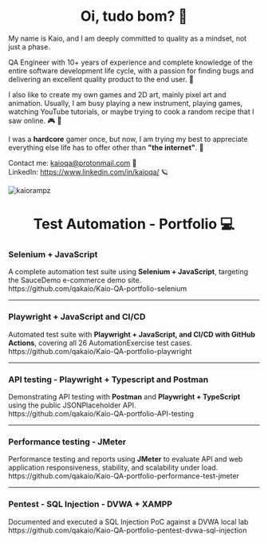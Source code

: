 <h1 align="center">Oi, tudo bom? 💙</h1>

<p>
My name is Kaio, and I am deeply committed to quality as a mindset, not just a phase.

QA Engineer with 10+ years of experience and complete knowledge of the entire software development life cycle, with a passion for finding bugs and delivering an excellent quality product to the end user. 💙

I also like to create my own games and 2D art, mainly pixel art and animation. Usually, I am busy playing a new instrument, playing games, watching YouTube tutorials, or maybe trying to cook a random recipe that I saw online. 🎮 🍖

I was a <b>hardcore</b> gamer once, but now, I am trying my best to appreciate everything else life has to offer other than <b>"the internet"</b>. 🌈   

Contact me: kaioqa@protonmail.com 🙂  
LinkedIn: https://www.linkedin.com/in/kaioqa/ 🪐  
</p>

<p align="left"> <img src="https://komarev.com/ghpvc/?username=kaiorampz" alt="kaiorampz" /> </p>
<h1 align="center">Test Automation - Portfolio 💻 </h1>
<p>
<h3>Selenium + JavaScript</h3>
A complete automation test suite using <b>Selenium + JavaScript</b>, targeting the SauceDemo e-commerce demo site.
<br>
https://github.com/qakaio/Kaio-QA-portfolio-selenium
<hr>
<h3>Playwright + JavaScript and CI/CD</h3>
Automated test suite with <b>Playwright + JavaScript, and CI/CD with GitHub Actions</b>, covering all 26 AutomationExercise test cases.
<br>
https://github.com/qakaio/Kaio-QA-portfolio-playwright
<hr>
<h3>API testing - Playwright + Typescript and Postman</h3>
Demonstrating API testing with <b>Postman</b> and <b>Playwright + TypeScript</b> using the public JSONPlaceholder API.
<br>
https://github.com/qakaio/Kaio-QA-portfolio-API-testing
<hr>
<h3>Performance testing - JMeter</h3>
Performance testing and reports using <b>JMeter</b> to evaluate API and web application responsiveness, stability, and scalability under load.
<br>
https://github.com/qakaio/Kaio-QA-portfolio-performance-test-jmeter
<hr>
<h3>Pentest - SQL Injection - DVWA + XAMPP</h3>
Documented and executed a SQL Injection PoC against a DVWA local lab
<br>
https://github.com/qakaio/Kaio-QA-portfolio-pentest-dvwa-sql-injection
